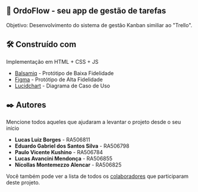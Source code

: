 ## 📝 OrdoFlow - seu app de gestão de tarefas

Objetivo: Desenvolvimento do sistema de gestão Kanban similiar ao "Trello". 

## 🛠️ Construído com

Implementação em HTML + CSS + JS

* [Balsamiq](https://balsamiq.com/) - Protótipo de Baixa Fidelidade
* [Figma](https://www.figma.com/pt-br/downloads/) - Protótipo de Alta Fidelidade
* [Lucidchart](https://www.lucidchart.com/pages/pt) - Diagrama de Caso de Uso

## ✒️ Autores

Mencione todos aqueles que ajudaram a levantar o projeto desde o seu início

* **Lucas Luiz Borges** - RA506811 
* **Eduardo Gabriel dos Santos Silva** - RA506798
* **Paulo Vicente Kushino** - RA506784
* **Lucas Avancini Mendonça** - RA506855
* **Nícollas Montemezzo Alencar** - RA506825

Você também pode ver a lista de todos os [colaboradores](https://github.com/usuario/projeto/colaboradores) que participaram deste projeto.
